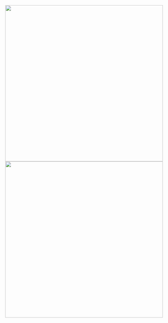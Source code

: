 <img width="100%" height="500" src="https://user-images.githubusercontent.com/92440897/197541893-87f4624d-cbfe-4f38-be35-c0f2e128b953.png"/>

<img width="100%" height="500" src="https://user-images.githubusercontent.com/92440897/197541994-a569e27f-594a-4a2c-ac3d-bb29c74b5121.png"/>

